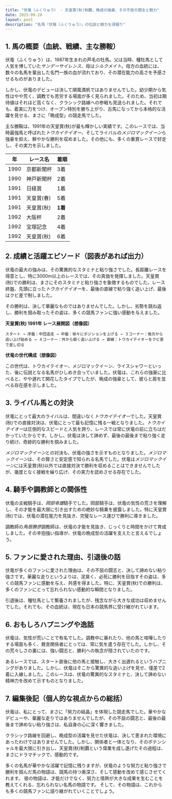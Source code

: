 ```yaml
---
title: "伏竜（ふくりゅう） - 天皇賞(秋)制覇、晩成の強豪、その不屈の闘志と魅力"
date: 2025-09-20
layout: post
description: "名馬『伏竜（ふくりゅう）』の伝説と魅力を深堀り"
---
```


## 1. 馬の概要（血統、戦績、主な勝鞍）

伏竜（ふくりゅう）は、1987年生まれの芦毛の牡馬。父は当時、種牡馬として人気を博していた*サンデーサイレンス*、母は*シルクメイト*。母方の血統には、数々の名馬を輩出した名門一族の血が流れており、その潜在能力の高さを予感させるものがありました。

しかし、伏竜のデビューは決して順風満帆ではありませんでした。幼少期から気性はやや荒く、調教でも苦労する場面が多く見られました。そのため、当初は期待値はそれほど高くなく、クラシック路線への参戦も見送られました。それでも、着実に力をつけ、オープン特別を勝ち上がり、古馬になってから本格的な活躍を見せる、まさに「晩成型」の競走馬でした。

主な勝鞍は、1991年の天皇賞(秋)が最も輝かしい実績です。このレースでは、当時最強馬と呼ばれた*トウカイテイオー*、そしてライバルの*メジロマックイーン*ら強豪を抑え、鮮やかな勝利を収めました。その他にも、多くの重賞レースで好走し、その実力を示しました。

| 年 | レース名 | 着順 |
|---|---|---|
| 1990 | 京都新聞杯 | 3着 |
| 1990 | 神戸新聞杯 | 2着 |
| 1991 | 日経賞 | 1着 |
| 1991 | 天皇賞(春) | 5着 |
| 1991 | 天皇賞(秋) | **1着** |
| 1992 | 大阪杯 | 2着 |
| 1992 | 宝塚記念 | 4着 |
| 1992 | 天皇賞(秋) | 6着 |


## 2. 成績と活躍エピソード（図表があれば出力）

伏竜の最大の強みは、その驚異的なスタミナと粘り強さでした。長距離レースを得意とし、特に3000m以上のレースでは、その真価を発揮しました。天皇賞(秋)での勝利は、まさにそのスタミナと粘り強さを象徴するものでした。レース終盤、先頭に立った*トウカイテイオー*を、最後の直線で粘り強く追い上げ、最後はクビ差で制しました。

その勝利は、決して華麗なものではありませんでした。しかし、劣勢を跳ね返し、勝利を掴み取ったその姿は、多くの競馬ファンに強い感動を与えました。


**天皇賞(秋) 1991年 レース展開図（想像図）**

```
スタート → 序盤：中団追走 → 中盤：徐々にポジションを上げる → ３コーナー：後方から追い上げ始める → ４コーナー：外から鋭く追い上げる → 直線：トウカイテイオーをクビ差で差し切る
```

**伏竜の世代構成（想像図）**

この世代は、トウカイテイオー、メジロマックイーン、ライスシャワーといった、後に伝説となる名馬がひしめき合っていました。伏竜は、これらの強豪に比べると、やや遅れて開花したタイプでしたが、晩成の強豪として、彼らと肩を並べる存在感を示しました。


## 3. ライバル馬との対決

伏竜にとって最大のライバルは、間違いなく*トウカイテイオー*でした。天皇賞(秋)での直接対決は、伏竜にとって最も記憶に残る一戦となりました。*トウカイテイオー*は圧倒的なスピードと人気を誇り、レースでは常に伏竜の前に立ちはだかっていたからです。しかし、伏竜は決して諦めず、最後の最後まで粘り強く走り続け、奇跡的な勝利を掴みました。

*メジロマックイーン*との対決も、伏竜の強さを示すものとなりました。*メジロマックイーン*は、その賢さと安定感で知られる名馬でした。伏竜は*メジロマックイーン*には天皇賞(秋)以外では直接対決で勝利を収めることはできませんでしたが、幾度となく接戦を繰り広げ、その実力を認めさせる存在でした。


## 4. 騎手や調教師との関係性

伏竜の主戦騎手は、*岡部幸雄*騎手でした。岡部騎手は、伏竜の気性の荒さを理解し、その才能を最大限に引き出すための絶妙な騎乗を披露しました。特に天皇賞(秋)では、伏竜の潜在能力を見抜き、完璧なレース運びで勝利に導きました。

調教師の*角居勝彦*調教師は、伏竜の才能を見抜き、じっくりと時間をかけて育成しました。その辛抱強い指導が、伏竜の晩成型の活躍を支えたと言えるでしょう。


## 5. ファンに愛された理由、引退後の話

伏竜が多くのファンに愛された理由は、その不屈の闘志と、決して諦めない粘り強さです。華麗な走りというよりは、泥臭く、必死に勝利を目指すその姿は、多くの競馬ファンに感動を与え、共感を得ました。特に、天皇賞(秋)での勝利は、多くのファンにとって忘れられない感動的な瞬間となりました。

引退後は、種牡馬として繋養されましたが、残念ながら大きな成功は収めませんでした。それでも、その血統は、現在も日本の競馬界に受け継がれています。


## 6. おもしろハプニングや逸話

伏竜は、気性が荒いことで有名でした。調教中に暴れたり、他の馬と喧嘩したりする場面も多く、厩舎関係者にとっては、常に気を遣う存在でした。しかし、その荒々しさの裏には、強い闘志と、勝利への執念が隠されていたのです。

あるレースでは、スタート直後に他の馬と接触し、大きく出遅れるというハプニングがありました。しかし、伏竜はそこから驚異的な追い上げを見せ、僅差で2着に入線しました。このレースは、伏竜の驚異的なスタミナと、決して諦めない精神力を改めて示すものとなりました。


## 7. 編集後記（個人的な視点からの総括）

伏竜は、私にとって、まさに「努力の結晶」を体現した競走馬でした。華やかなデビューや、華麗な走りではありませんでしたが、その不屈の闘志と、最後の最後まで諦めない粘り強さは、私自身の心に深く響きました。

クラシック路線を回避し、晩成型の活躍を見せた伏竜は、決して恵まれた環境にあったわけではありませんでした。しかし、関係者と一体となり、そのポテンシャルを最大限に引き出し、天皇賞(秋)制覇という偉業を成し遂げたその過程は、まさにドラマチックで、感動的です。

多くの名馬が華やかな活躍で記憶に残りますが、伏竜のような努力と粘り強さで勝利を掴んだ馬の物語は、競馬の持つ奥深さ、そして感動を改めて感じさせてくれます。  彼の物語は、才能だけでなく、努力と情熱が大きな成果を生むことを教えてくれる、忘れられない名馬の物語です。  そして、その物語は、これからも多くの競馬ファンに語り継がれていくことでしょう。

